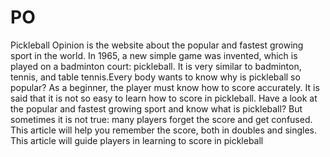 # PO
Pickleball Opinion is the website about the popular and fastest growing sport in the world.
In 1965, a new simple game was invented, which is played on a
badminton court: pickleball. It is very similar to badminton, tennis,
and table tennis.Every body wants to know why is pickleball so
popular?
As a beginner, the player must know how to score accurately. It is
said that it is not so easy to learn how to score in pickleball. Have
a look at the popular and fastest growing sport and know what is
pickleball? But sometimes it is not true: many players forget the
score and get confused.
This article will help you remember the score, both in doubles and
singles. This article will guide players in learning to score in
pickleball
